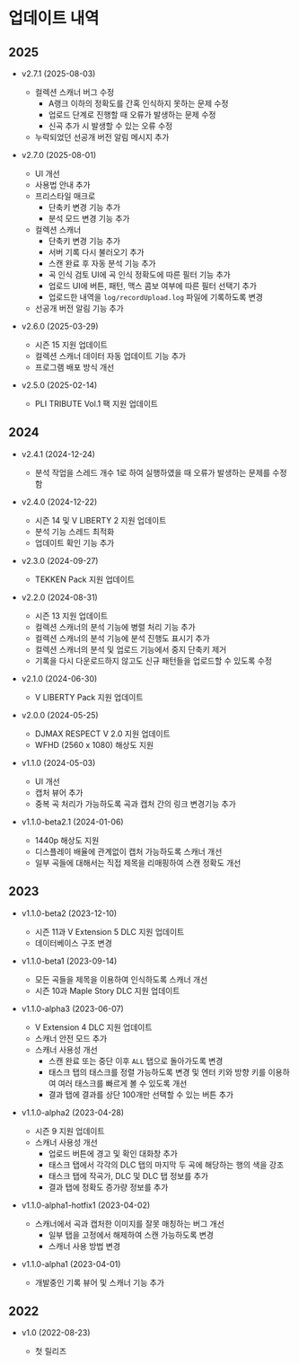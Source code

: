 # 업데이트 내역

## 2025

- v2.7.1 (2025-08-03)

  - 컬렉션 스캐너 버그 수정
    - A랭크 이하의 정확도를 간혹 인식하지 못하는 문제 수정
    - 업로드 단계로 진행할 때 오류가 발생하는 문제 수정
    - 신곡 추가 시 발생할 수 있는 오류 수정
  - 누락되었던 선공개 버전 알림 메시지 추가

- v2.7.0 (2025-08-01)

  - UI 개선
  - 사용법 안내 추가
  - 프리스타일 매크로
    - 단축키 변경 기능 추가
    - 분석 모드 변경 기능 추가
  - 컬렉션 스캐너
    - 단축키 변경 기능 추가
    - 서버 기록 다시 불러오기 추가
    - 스캔 완료 후 자동 분석 기능 추가
    - 곡 인식 검토 UI에 곡 인식 정확도에 따른 필터 기능 추가
    - 업로드 UI에 버튼, 패턴, 맥스 콤보 여부에 따른 필터 선택기 추가
    - 업로드한 내역을 `log/recordUpload.log` 파일에 기록하도록 변경
  - 선공개 버전 알림 기능 추가

- v2.6.0 (2025-03-29)

  - 시즌 15 지원 업데이트
  - 컬렉션 스캐너 데이터 자동 업데이트 기능 추가
  - 프로그램 배포 방식 개선

- v2.5.0 (2025-02-14)

  - PLI TRIBUTE Vol.1 팩 지원 업데이트

## 2024

- v2.4.1 (2024-12-24)

  - 분석 작업을 스레드 개수 1로 하여 실행하였을 때 오류가 발생하는 문제를 수정함

- v2.4.0 (2024-12-22)

  - 시즌 14 및 V LIBERTY 2 지원 업데이트
  - 분석 기능 스레드 최적화
  - 업데이트 확인 기능 추가

- v2.3.0 (2024-09-27)

  - TEKKEN Pack 지원 업데이트

- v2.2.0 (2024-08-31)

  - 시즌 13 지원 업데이트
  - 컬렉션 스캐너의 분석 기능에 병렬 처리 기능 추가
  - 컬렉션 스캐너의 분석 기능에 분석 진행도 표시기 추가
  - 컬렉션 스캐너의 분석 및 업로드 기능에서 중지 단축키 제거
  - 기록을 다시 다운로드하지 않고도 신규 패턴들을 업로드할 수 있도록 수정

- v2.1.0 (2024-06-30)

  - V LIBERTY Pack 지원 업데이트

- v2.0.0 (2024-05-25)

  - DJMAX RESPECT V 2.0 지원 업데이트
  - WFHD (2560 x 1080) 해상도 지원

- v1.1.0 (2024-05-03)

  - UI 개선
  - 캡처 뷰어 추가
  - 중복 곡 처리가 가능하도록 곡과 캡처 간의 링크 변경기능 추가

- v1.1.0-beta2.1 (2024-01-06)

  - 1440p 해상도 지원
  - 디스플레이 배율에 관계없이 캡처 가능하도록 스캐너 개선
  - 일부 곡들에 대해서는 직접 제목을 리매핑하여 스캔 정확도 개선

## 2023

- v1.1.0-beta2 (2023-12-10)

  - 시즌 11과 V Extension 5 DLC 지원 업데이트
  - 데이터베이스 구조 변경

- v1.1.0-beta1 (2023-09-14)

  - 모든 곡들을 제목을 이용하여 인식하도록 스캐너 개선
  - 시즌 10과 Maple Story DLC 지원 업데이트

- v1.1.0-alpha3 (2023-06-07)

  - V Extension 4 DLC 지원 업데이트
  - 스캐너 안전 모드 추가
  - 스캐너 사용성 개선
    - 스캔 완료 또는 중단 이후 `ALL` 탭으로 돌아가도록 변경
    - 태스크 탭의 태스크를 정렬 가능하도록 변경 및 엔터 키와 방향 키를 이용하여 여러 태스크를 빠르게 볼 수 있도록 개선
    - 결과 탭에 결과를 상단 100개만 선택할 수 있는 버튼 추가

- v1.1.0-alpha2 (2023-04-28)

  - 시즌 9 지원 업데이트
  - 스캐너 사용성 개선
    - 업로드 버튼에 경고 및 확인 대화창 추가
    - 태스크 탭에서 각각의 DLC 탭의 마지막 두 곡에 해당하는 행의 색을 강조
    - 태스크 탭에 작곡가, DLC 및 DLC 탭 정보를 추가
    - 결과 탭에 정확도 증가량 정보를 추가

- v1.1.0-alpha1-hotfix1 (2023-04-02)

  - 스캐너에서 곡과 캡처한 이미지를 잘못 매칭하는 버그 개선
    - 일부 탭을 고정에서 해제하여 스캔 가능하도록 변경
    - 스캐너 사용 방법 변경

- v1.1.0-alpha1 (2023-04-01)

  - 개발중인 기록 뷰어 및 스캐너 기능 추가

## 2022

- v1.0 (2022-08-23)

  - 첫 릴리즈
